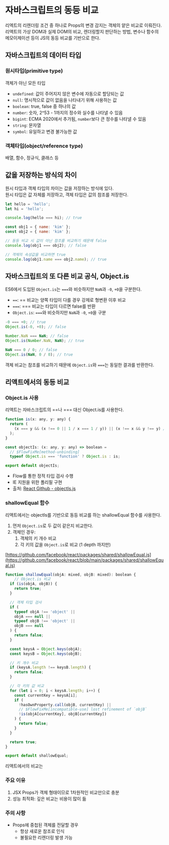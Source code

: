 # 자바스크립트의 동등 비교

리엑트의 리렌더링 조건 중 하나로 Props의 변경 감지는 객체의 얕은 비교로 이뤄진다. 리액트의 가상 DOM과 실제 DOM의 비교, 렌더링할지 판단하는 방법, 변수나 함수의 메모이제이션 등이 JS의 동등 비교를 기반으로 한다.

## 자바스크립트의 데이터 타입

### 원시타입(primitive type)

객체가 아닌 모든 타입

- `undefined`: 값이 주어지지 않은 변수에 자동으로 할당되는 값
- `null`: 명시적으로 값이 없음을 나타내기 위해 사용하는 값
- `boolean`: true, false 중 하나의 값
- `number`: 숫자, 2^53 - 1까지의 정수와 실수를 나타낼 수 있음
- `bigint`: ECMA 2020에서 추가됨, `number`보다 큰 정수를 나타낼 수 있음
- `string`: 문자열
- `symbol`: 유일하고 변경 불가능한 값

### 객체타입(object/reference type)

배열, 함수, 정규식, 클래스 등

## 값을 저장하는 방식의 차이

원시 타입과 객체 타입의 차이는 값을 저장하는 방식에 있다.  
원시 타입은 값 자체를 저장하고, 객체 타입은 값의 참조를 저장한다.

```js
let hello = 'hello';
let hi = 'hello';

console.log(hello === hi); // true

const obj1 = { name: 'kim' };
const obj2 = { name: 'kim' };

// 동등 비교 시 값이 아닌 참조를 비교하기 때문에 false
console.log(obj1 === obj2); // false

// 객체의 속성값을 비교하면 true
console.log(obj1.name === obj2.name); // true
```

## 자바스크립트의 또 다른 비교 공식, Object.is

ES6에서 도입된 `Object.is`는 `===`와 비슷하지만 `NaN`과 `-0`, `+0`을 구분한다.

- `==`: == 비교는 양쪽 타입이 다를 경우 강제로 형변환 이후 비교
- `===`: === 비교는 타입이 다르면 false를 반환
- `Object.is`: `===`와 비슷하지만 `NaN`과 `-0`, `+0`을 구분

```js
-0 === +0; // true
Object.is(-0, +0); // false

Number.NaN === NaN; // false
Object.is(Number.NaN, NaN); // true

NaN === 0 / 0; // false
Object.is(NaN, 0 / 0); // true
```

객체 비교는 참조를 비교하기 때문에 `Object.is`와 `===`는 동일한 결과를 반환한다.

## 리액트에서의 동등 비교

### Object.is 사용

리액트는 자바스크립트의 ==나 === 대신 Object.is를 사용한다.

```js
function is(x: any, y: any) {
  return (
    (x === y && (x !== 0 || 1 / x === 1 / y)) || (x !== x && y !== y) // eslint-disable-line no-self-compare
  );
}

const objectIs: (x: any, y: any) => boolean =
  // $FlowFixMe[method-unbinding]
  typeof Object.is === 'function' ? Object.is : is;

export default objectIs;
```

- Flow를 통한 정적 타입 검사 수행
- IE 지원을 위한 폴리필 구현
- 출처: [React Github - objectIs.js](https://github.com/facebook/react/blob/main/packages/shared/objectIs.js)

### shallowEqual 함수

리액트에서는 objectIs를 기반으로 동등 비교를 하는 shallowEqual 함수를 사용한다.  

1. 먼저 `Object.is`로 두 값이 같은지 비교한다.
2. 객체인 경우:
   1. 객체의 키 개수 비교
   2. 각 키의 값을 `Object.is`로 비교 (1 depth 까지만)

[https://github.com/facebook/react/packages/shared/shallowEqual.js](https://github.com/facebook/react/blob/main/packages/shared/shallowEqual.js)

```js
function shallowEqual(objA: mixed, objB: mixed): boolean {
    // Object.is 비교
  if (is(objA, objB)) {
    return true;
  }

  // 객체 타입 검사
  if (
    typeof objA !== 'object' ||
    objA === null ||
    typeof objB !== 'object' ||
    objB === null
  ) {
    return false;
  }

  const keysA = Object.keys(objA);
  const keysB = Object.keys(objB);

  // 키 개수 비교
  if (keysA.length !== keysB.length) {
    return false;
  }

  // 각 키의 값 비교
  for (let i = 0; i < keysA.length; i++) {
    const currentKey = keysA[i];
    if (
      !hasOwnProperty.call(objB, currentKey) ||
      // $FlowFixMe[incompatible-use] lost refinement of `objB`
      !is(objA[currentKey], objB[currentKey])
    ) {
      return false;
    }
  }

  return true;
}

export default shallowEqual;
```

리액트에서의 비교는

### 주요 이유

1. JSX Props가 객체 형태이므로 1차원적인 비교만으로 충분
2. 성능 최적화: 깊은 비교는 비용이 많이 듦

### 주의 사항

- Props에 중첩된 객체를 전달할 경우
  - 항상 새로운 참조로 인식
  - 불필요한 리렌더링 발생 가능
